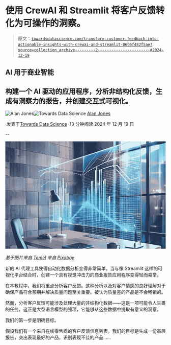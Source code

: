 # 使用 CrewAI 和 Streamlit 将客户反馈转化为可操作的洞察。

> 原文：[`towardsdatascience.com/transform-customer-feedback-into-actionable-insights-with-crewai-and-streamlit-06b6f482f5ae?source=collection_archive---------2-----------------------#2024-12-19`](https://towardsdatascience.com/transform-customer-feedback-into-actionable-insights-with-crewai-and-streamlit-06b6f482f5ae?source=collection_archive---------2-----------------------#2024-12-19)

## AI 用于商业智能

## 构建一个 AI 驱动的应用程序，分析非结构化反馈，生成有洞察力的报告，并创建交互式可视化。

[](https://medium.com/@alan-jones?source=post_page---byline--06b6f482f5ae--------------------------------)![Alan Jones](https://medium.com/@alan-jones?source=post_page---byline--06b6f482f5ae--------------------------------)[](https://towardsdatascience.com/?source=post_page---byline--06b6f482f5ae--------------------------------)![Towards Data Science](https://towardsdatascience.com/?source=post_page---byline--06b6f482f5ae--------------------------------) [Alan Jones](https://medium.com/@alan-jones?source=post_page---byline--06b6f482f5ae--------------------------------)

·发表于[Towards Data Science](https://towardsdatascience.com/?source=post_page---byline--06b6f482f5ae--------------------------------) ·13 分钟阅读·2024 年 12 月 19 日

--

![](img/66483df16e439703e57a9542a796466c.png)

*基于图片来自* [*Temel*](https://pixabay.com/users/colibrie-15745216/?utm_source=link-attribution&utm_medium=referral&utm_campaign=image&utm_content=9126721) *来自* [*Pixabay*](https://pixabay.com//?utm_source=link-attribution&utm_medium=referral&utm_campaign=image&utm_content=9126721)

新的 AI 代理工具使得自动化数据分析变得非常简单。当与像 Streamlit 这样的可视化平台结合时，创建一个具有视觉冲击力的商业报告应用程序变得轻而易举。

在本教程中，我们将重点分析客户反馈。这种分析以及对客户情感的良好理解对于确保产品符合预期并解决质量问题至关重要。被认为质量差的产品是不会畅销的。

然而，分析客户反馈可能涉及处理大量的非结构化数据——这是一项可能令人生畏的任务。这正是大型语言模型的强项，它能够从这些数据中提取有意义的洞察。

我们的第一步是明确目标。

假设我们有一个来自在线零售商的客户反馈信息列表。我们的目标是生成一份高层报告，突出表现最好的产品，识别表现不佳的产品……
